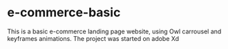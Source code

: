 # e-commerce-basic
This is a basic e-commerce landing page website, using Owl carrousel and keyframes animations. The project was started on adobe Xd
